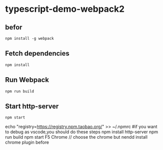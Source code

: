 # typescript-demo-webpack2

## befor

```
npm install -g webpack
```

## Fetch dependencies
```
npm install
```

## Run Webpack
```
npm run build
```

## Start http-server
```
npm start
```

echo "registry=https://registry.npm.taobao.org/" >> ~/.npmrc
#if you want to debug as vscode,you should do these steps
npm install http-server
npm run build
npm start
F5
Chrome // choose the chrome but nendd install chrome plugin before

